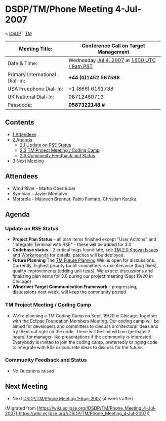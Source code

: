 

DSDP/TM/Phone Meeting 4-Jul-2007
================================

< [DSDP](./DSDP "DSDP")‎ | [TM](./TM "DSDP/TM")

| Meeting Title: | **Conference Call on Target Management** |
| --- | --- |
| Date & Time: | Wednesday [Jul 4, 2007](./index.php?title=Jul_4,_2007&action=edit&redlink=1 "Jul 4, 2007 (page does not exist)") at [1600 UTC / 9am PST](http://www.timeanddate.com/worldclock/fixedtime.html?month=7&day=4&year=2007&hour=16&min=00&sec=0&p1=0) |
| Primary International Dial-in: | **+44 (0)1452 567588** |
| USA Freephone Dial-In: | +1 (866) 6161738 |
| UK National Dial-In: | 08712460713 |
| Passcode: | **0587322148 #** |

Contents
--------

*   [1 Attendees](#Attendees)
*   [2 Agenda](#Agenda)
    *   [2.1 Update on RSE Status](#Update-on-RSE-Status)
    *   [2.2 TM Project Meeting / Coding Camp](#TM-Project-Meeting-.2F-Coding-Camp)
    *   [2.3 Community Feedback and Status](#Community-Feedback-and-Status)
*   [3 Next Meeting](#Next-Meeting)

Attendees
---------

*   Wind River - Martin Oberhuber
*   Symbian - Javier Montalvo
*   Motorola - Maureen Brenner, Fabio Fantato, Christian Kurzke

Agenda
------

### Update on RSE Status

*   **Project Plan Status** \- all plan items finished except "User Actions" and "Integrate Terminal with RSE" - these will be added for 3.0
*   **Codebase status** \- 2 critical bugs found late, see [TM 2.0 Known Issues and Workarounds](./TM_2.0_Known_Issues_and_Workarounds "TM 2.0 Known Issues and Workarounds") for details, patches will be deployed.
*   **Future Planning** The [TM Future Planning](./TM_Future_Planning "TM Future Planning") Wiki is open for discussions. Currently, highest priority for all committers is maintenance (bug fixes), quality improvements (adding unit tests). We expect discussions and finalizing plan items for 3.0 during our project meeting (Sept 19/20 in Chicago)
*   **Windriver Target Communication Framework** \- progressing, disucssions next week, will keep the community posted

### TM Project Meeting / Coding Camp

*   We're planning a TM Coding Camp on Sept. 19/20 in Chicago, together with the Eclipse Foundation Members Meeting. Our coding camp will be aimed for developers and committers to discuss architectural ideas and try them out right on the code. There will be limited time (perhaps 2 hours) for manager-like presentations if the community is interested. Everybody is invited to join the coding camp, preferredly bringing code to integrate with RSE or concrete ideas to discuss for the future.

### Community Feedback and Status

*   No Questions raised

Next Meeting
------------

*   Next [DSDP/TM/Phone Meeting 1-Aug-2007](./Phone_Meeting_1-Aug-2007 "DSDP/TM/Phone Meeting 1-Aug-2007") (4 weeks after)


(Migrated from [https://wiki.eclipse.org//DSDP/TM/Phone_Meeting_4-Jul-2007](https://wiki.eclipse.org//DSDP/TM/Phone_Meeting_4-Jul-2007))